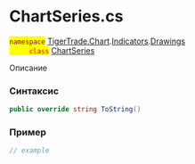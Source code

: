 
# ChartSeries.cs
<mark style="color:purple;">`namespace`</mark> [TigerTrade.Chart](../../../../../TigerTrade.Chart.md).[Indicators](../../../../../TigerTrade.Chart/Indicators.md).[Drawings](../../../../../TigerTrade.Chart/Indicators/Drawings.md)  
<mark style="color:red;">&nbsp;&nbsp;&nbsp;&nbsp;&nbsp;&nbsp;&nbsp;&nbsp;&nbsp;`class`</mark> [ChartSeries](../../ChartSeries.cs.md)

Описание

### Синтаксис
```csharp
public override string ToString()
```


### Пример  
```csharp
// example
```
                    
                    